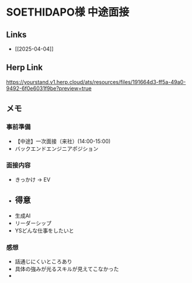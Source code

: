 # SOETHIDAPO様 中途面接

## Links

- [[2025-04-04]]

## Herp Link

https://yourstand.v1.herp.cloud/ats/resources/files/191664d3-ff5a-49a0-9492-6f0e6031f9be?preview=true

## メモ

### 事前準備

- 【中途】一次面接（来社）(14:00-15:00)
- バックエンドエンジニアポジション

### 面接内容

- きっかけ -> EV
- 得意
	- 
- 生成AI
- リーダーシップ
- YSどんな仕事をしたいと

### 感想

- 話通じにくいところあり
- 具体の強みが光るスキルが見えてこなかった
- 

